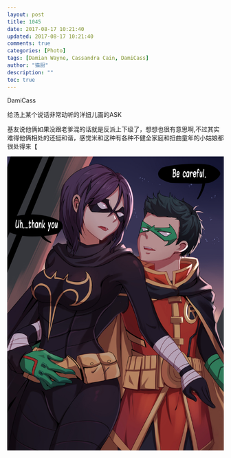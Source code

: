 ```yaml
---
layout: post
title: 1045
date: 2017-08-17 10:21:40
updated: 2017-08-17 10:21:40
comments: true
categories: [Photo]
tags: [Damian Wayne, Cassandra Cain, DamiCass]
author: "猫厨"
description: ""
toc: true
---
```


<p>DamiCass</p> 
<p>给汤上某个说话非常动听的洋妞儿画的ASK</p> 
<p>基友说他俩如果没跟老爹混的话就是反派上下级了，想想也很有意思啊,不过其实难得他俩相处的还挺和谐，感觉米和这种有各种不健全家庭和扭曲童年的小姑娘都很处得来【</p>

![](https://raw.githubusercontent.com/alicewish/meowchain247/master/img_cVZNdzJtQk9JV2RVUkpQK2JLVnducGd2UGV1c09jUEIzTFpPT0g0YUVoaFVraTZNcXorTFpnPT0.jpg)